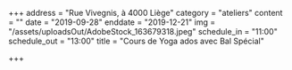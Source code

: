 +++
address = "Rue Vivegnis, à 4000 Liège"
category = "ateliers"
content = ""
date = "2019-09-28"
enddate = "2019-12-21"
img = "/assets/uploadsOut/AdobeStock_163679318.jpeg"
schedule_in = "11:00"
schedule_out = "13:00"
title = "Cours de Yoga ados avec Bal Spécial"

+++
